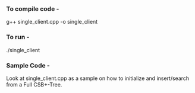 ### To compile code -

g++ single_client.cpp -o single_client

### To run -

./single_client


### Sample Code -

Look at single_client.cpp as a sample on how to initialize and insert/search from a Full CSB+-Tree.
